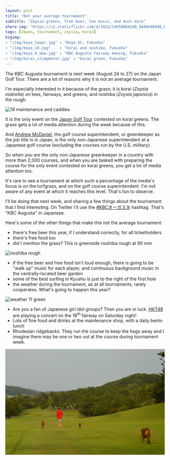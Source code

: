 ```yaml
---
layout: post
title: "Not your average tournament"
subtitle: "Zoysia greens, free beer, tee music, and much more"
share-img: "https://c2.staticflickr.com/4/3922/14958084240_9440e969d8_b_d.jpg"
tags: [Japan, tournament, zoysia, korai]
bigimg:
- "/img/keya_tower.jpg" : "Keya GC, Fukuoka"
- "/img/keya_18.jpg"    : "korai and noshiba, Fukuoka"
- "/img/keya_9_mow.jpg" : "KBC Augusta fairway mowing, Fukuoka"
- "/img/korai_stimpmeter.jpg" : "korai green, Fukuoka"
---
```


The KBC Augusta tournament is next week (August 24 to 27) on the Japan Golf Tour. There are a lot of reasons why it is not an average tournament. 

I'm especially interested in it because of the grass; it is korai (*Zoysia matrella*) on tees, fairways, and greens, and noshiba (*Zoysia japonica*) in the rough. 

![18 maintenance and caddies](https://c2.staticflickr.com/4/3872/15144738745_67c1f11d4f_b_d.jpg)

It is the only event on the [Japan Golf Tour](http://www.jgto.org/pc/TopPage.do) contested on korai greens. The grass gets a lot of media attention during the week because of this.

And [Andrew McDaniel](https://twitter.com/drumcturf), the golf course superintendent, or greenkeeper as the job title is in Japan, is the only non-Japanese superintendent at a Japanese golf course (excluding the courses run by the U.S. military).

So when you are the only non-Japanese greenkeeper in a country with more than 2,000 courses, and when you are tasked with preparing the course for the only event contested on korai greens, you get a lot of media attention too. 

It's rare to see a tournament at which such a percentage of the media's focus is on the turfgrass, and on the golf course superintendent. I'm not aware of any event at which it reaches this level. That's fun to observe.

I'll be doing that next week, and sharing a few things about the tournament that I find interesting. On Twitter I'll use the [#KBCオーガスタ](https://twitter.com/hashtag/KBC%E3%82%AA%E3%83%BC%E3%82%AC%E3%82%B9%E3%82%BF?src=hash) hashtag. That's "KBC Augusta" in Japanese.

Here's some of the other things that make this not the average tournament:

* there's free beer this year, if I understand correctly, for all ticketholders
* there's free food too
* did I mention the grass? This is greenside noshiba rough at 90 mm

![noshiba rough](https://c2.staticflickr.com/4/3864/15141767031_b858565306_b_d.jpg)

* if the free beer and free food isn't loud enough, there is going to be "walk up" music for each player, and continuous background music in the centrally-located beer garden
* some of the best surfing in Kyushu is just to the right of the first hole
* the weather during the tournament, as at all tournaments, rarely cooperates. What's going to happen this year?

![weather 11 green](https://c2.staticflickr.com/6/5562/14958184507_3ba55bb049_b_d.jpg)

* Are you a fan of Japanese girl idol groups? Then you are in luck. [HKT48](https://en.wikipedia.org/wiki/HKT48) are playing a concert on the 18<sup>th</sup> fairway on Saturday night!
* Lots of fine food and drinks at the maintenance shop, with a daily bento lunch
* Rhodesian ridgebacks. They run the course to keep the hogs away and I imagine there may be one or two out at the course during tournament week.

![rhodesian ridgebacks](/img/fukuoka_dog.jpg)








